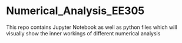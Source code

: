 # Numerical_Analysis_EE305
This repo contains Jupyter Notebook as well as python files which will visually show the inner workings of different numerical analysis
